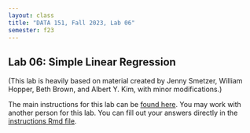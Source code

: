```yaml
---
layout: class
title: "DATA 151, Fall 2023, Lab 06"
semester: f23
---
```


## Lab 06: Simple Linear Regression

(This lab is heavily based on material created by Jenny Smetzer,
William Hopper, Beth Brown, and Albert Y. Kim, with minor
modifications.)

The main instructions for this lab can be [found
here](https://moderndive.github.io/moderndive_labs/static/PS/PS04_reg_one_num_x.html). You
may work with another person for this lab. You can fill out your
answers directly in the [instructions Rmd file](lab06.Rmd).
